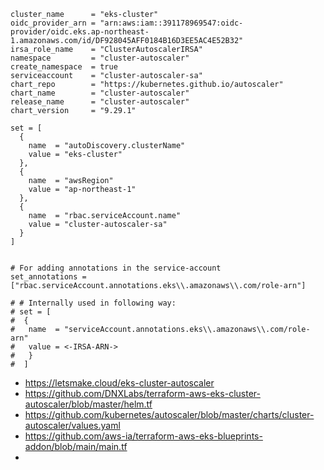 ```
cluster_name      = "eks-cluster"
oidc_provider_arn = "arn:aws:iam::391178969547:oidc-provider/oidc.eks.ap-northeast-1.amazonaws.com/id/DF928045AFF0184B16D3EE5AC4E52B32"
irsa_role_name    = "ClusterAutoscalerIRSA"
namespace         = "cluster-autoscaler"
create_namespace  = true
serviceaccount    = "cluster-autoscaler-sa"
chart_repo        = "https://kubernetes.github.io/autoscaler"
chart_name        = "cluster-autoscaler"
release_name      = "cluster-autoscaler"
chart_version     = "9.29.1"

set = [
  {
    name  = "autoDiscovery.clusterName"
    value = "eks-cluster"
  },
  {
    name  = "awsRegion"
    value = "ap-northeast-1"
  },
  {
    name  = "rbac.serviceAccount.name"
    value = "cluster-autoscaler-sa"
  }
]


# For adding annotations in the service-account 
set_annotations = ["rbac.serviceAccount.annotations.eks\\.amazonaws\\.com/role-arn"]

# # Internally used in following way:
# set = [
#  {
#   name  = "serviceAccount.annotations.eks\\.amazonaws\\.com/role-arn"
#   value = <-IRSA-ARN->  
#   }
#  ]

```

- https://letsmake.cloud/eks-cluster-autoscaler
- https://github.com/DNXLabs/terraform-aws-eks-cluster-autoscaler/blob/master/helm.tf
- https://github.com/kubernetes/autoscaler/blob/master/charts/cluster-autoscaler/values.yaml
- https://github.com/aws-ia/terraform-aws-eks-blueprints-addon/blob/main/main.tf
- 